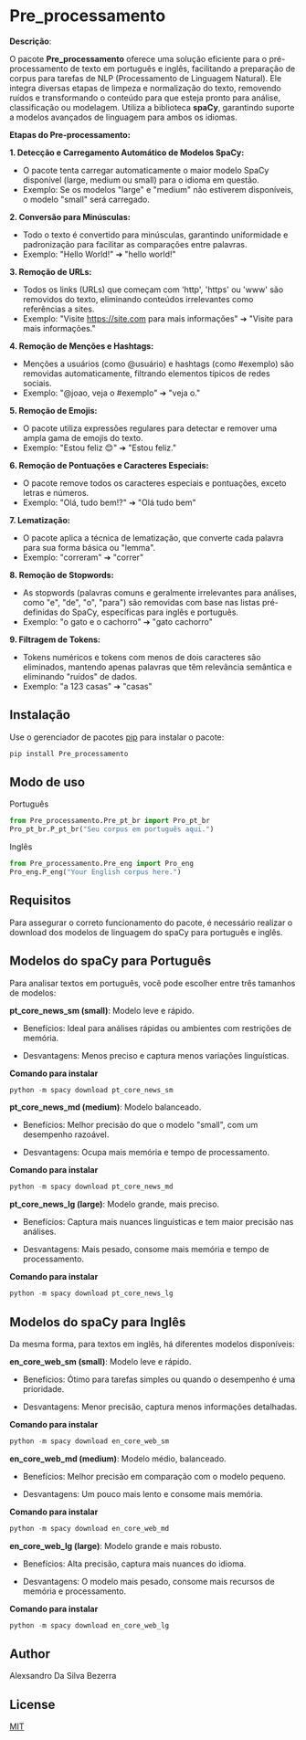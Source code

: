 # Pre_processamento

**Descrição**: 

O pacote **Pre_processamento** oferece uma solução eficiente para o pré-processamento de texto em português e inglês, facilitando a preparação de corpus para tarefas de NLP (Processamento de Linguagem Natural). Ele integra diversas etapas de limpeza e normalização do texto, removendo ruídos e transformando o conteúdo para que esteja pronto para análise, classificação ou modelagem. Utiliza a biblioteca **spaCy**, garantindo suporte a modelos avançados de linguagem para ambos os idiomas.

**Etapas do Pre-processamento:**

**1. Detecção e Carregamento Automático de Modelos SpaCy:**

- O pacote tenta carregar automaticamente o maior modelo SpaCy disponível (large, medium ou small) para o idioma em questão.
- Exemplo: Se os modelos "large" e "medium" não estiverem disponíveis, o modelo "small" será carregado.

**2. Conversão para Minúsculas:**

- Todo o texto é convertido para minúsculas, garantindo uniformidade e padronização para facilitar as comparações entre palavras.
- Exemplo: "Hello World!" ➔ "hello world!"

**3. Remoção de URLs:**

- Todos os links (URLs) que começam com 'http', 'https' ou 'www' são removidos do texto, eliminando conteúdos irrelevantes como referências a sites.
- Exemplo: "Visite https://site.com para mais informações" ➔ "Visite para mais informações."

**4. Remoção de Menções e Hashtags:**

- Menções a usuários (como @usuário) e hashtags (como #exemplo) são removidas automaticamente, filtrando elementos típicos de redes sociais.
- Exemplo: "@joao, veja o #exemplo" ➔ "veja o."

**5. Remoção de Emojis:**

- O pacote utiliza expressões regulares para detectar e remover uma ampla gama de emojis do texto.
- Exemplo: "Estou feliz 😊" ➔ "Estou feliz."

**6. Remoção de Pontuações e Caracteres Especiais:**

- O pacote remove todos os caracteres especiais e pontuações, exceto letras e números.
- Exemplo: "Olá, tudo bem!?" ➔ "Olá tudo bem"

**7. Lematização:**

- O pacote aplica a técnica de lematização, que converte cada palavra para sua forma básica ou "lemma".
- Exemplo: "correram" ➔ "correr"

**8. Remoção de Stopwords:**

- As stopwords (palavras comuns e geralmente irrelevantes para análises, como "e", "de", "o", "para") são removidas com base nas listas pré-definidas do SpaCy, específicas para inglês e português.
- Exemplo: "o gato e o cachorro" ➔ "gato cachorro"

**9. Filtragem de Tokens:**

- Tokens numéricos e tokens com menos de dois caracteres são eliminados, mantendo apenas palavras que têm relevância semântica e eliminando "ruídos" de dados.
- Exemplo: "a 123 casas" ➔ "casas"

## Instalação

Use o gerenciador de pacotes [pip](https://pip.pypa.io/en/stable/) para instalar o pacote:

```bash
pip install Pre_processamento
```

## Modo de uso

Português
```python
from Pre_processamento.Pre_pt_br import Pro_pt_br
Pro_pt_br.P_pt_br("Seu corpus em português aqui.")
```

Inglês
```python
from Pre_processamento.Pre_eng import Pro_eng
Pro_eng.P_eng("Your English corpus here.")
```
## Requisitos
Para assegurar o correto funcionamento do pacote, é necessário realizar o download dos modelos de linguagem do spaCy para português e inglês.

## Modelos do spaCy para Português

Para analisar textos em português, você pode escolher entre três tamanhos de modelos:

**pt_core_news_sm (small)**: Modelo leve e rápido.

- Benefícios: Ideal para análises rápidas ou ambientes com restrições de memória.

- Desvantagens: Menos preciso e captura menos variações linguísticas.

**Comando para instalar**
```python
python -m spacy download pt_core_news_sm
```

**pt_core_news_md (medium)**: Modelo balanceado.

- Benefícios: Melhor precisão do que o modelo "small", com um desempenho razoável.

- Desvantagens: Ocupa mais memória e tempo de processamento.

**Comando para instalar**
```python
python -m spacy download pt_core_news_md
```

**pt_core_news_lg (large)**: Modelo grande, mais preciso.

- Benefícios: Captura mais nuances linguísticas e tem maior precisão nas análises.

- Desvantagens: Mais pesado, consome mais memória e tempo de processamento.

**Comando para instalar**
```python
python -m spacy download pt_core_news_lg
```

## Modelos do spaCy para Inglês

Da mesma forma, para textos em inglês, há diferentes modelos disponíveis:

**en_core_web_sm (small)**: Modelo leve e rápido.

- Benefícios: Ótimo para tarefas simples ou quando o desempenho é uma prioridade.

- Desvantagens: Menor precisão, captura menos informações detalhadas.

**Comando para instalar**
```python
python -m spacy download en_core_web_sm
```
**en_core_web_md (medium)**: Modelo médio, balanceado.

- Benefícios: Melhor precisão em comparação com o modelo pequeno.

- Desvantagens: Um pouco mais lento e consome mais memória.

**Comando para instalar**
```python
python -m spacy download en_core_web_md
```
**en_core_web_lg (large)**: Modelo grande e mais robusto.

- Benefícios: Alta precisão, captura mais nuances do idioma.

- Desvantagens: O modelo mais pesado, consome mais recursos de memória e processamento.

**Comando para instalar**	
```python
python -m spacy download en_core_web_lg
```
## Author
Alexsandro Da Silva Bezerra

## License
[MIT](https://choosealicense.com/licenses/mit/)